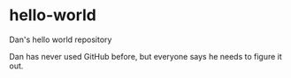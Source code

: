 # hello-world
Dan's hello world repository

Dan has never used GitHub before, but everyone says he needs to figure it out.
